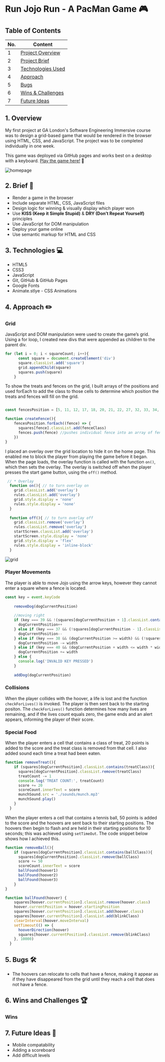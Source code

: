 # Run Jojo Run - A PacMan Game 🎮

<!--- My first project at GA London's Software Engineering Immersive course was to design a grid-based game that would be rendered in the browser using HTML, CSS, and JavaScript. The project was to be completed individually in one week.

This game was deployed via GitHub pages and works best on a desktop with a keyboard. [Play the game here!](https://gayatrirajgor.github.io/SEI-Project-1/) 🐶 --->

## Table of Contents
|No. | Content                      | 
|----|------------------------------|
|1   | [Project Overview](#overview)|
|2   | [Project Brief](#brief)      |  
|3   | [Technologies Used](#tech)   |  
|4   | [Approach](#approach)        |
|5   | [Bugs](#bugs)                |
|6   | [Wins & Challenges](#wins)   |
|7   | [Future Ideas](#future)      |

<a name="overview"></a>
## 1. Overview
My first project at GA London's Software Engineering Immersive course was to design a grid-based game that would be rendered in the browser using HTML, CSS, and JavaScript. The project was to be completed individually in one week.

This game was deployed via GitHub pages and works best on a desktop with a keyboard. [Play the game here!](https://gayatrirajgor.github.io/SEI-Project-1/) 🐶

![homepage](assets/homepage.png)

<a name="brief"></a>
## 2. Brief 📃
* Render a game in the browser
* Include separate HTML, CSS, JavaScript files
* Design logic for winning & visually display which player won
* Use **KISS (Keep it Simple Stupid)** & **DRY (Don’t Repeat Yourself)** principles 
* Use JavaScript for DOM manipulation 
* Deploy your game online 
* Use semantic markup for HTML and CSS

<a name="tech"></a>
## 3. Technologies 💻
* HTML5
* CSS3
* JavaScript
* Git, GitHub & GitHub Pages
* Google Fonts
* Animate.stlye - CSS Animations

<a name="approach"></a>
## 4. Approach ✏️
### Grid 
JavaScript and DOM manipulation were used to create the game’s grid. Using a for loop, I created new divs that were appended as children to the parent div.

```js
for (let i = 0; i < squareCount; i++){
      const square = document.createElement('div')
      square.classList.add('square')
      grid.appendChild(square)
      squares.push(square)
    }
```
To show the treats and fences on the grid, I built arrays of the positions and used forEach to add the class to those cells to determine which position the treats and fences will fill on the grid.

```js

const fencesPosition = [5, 11, 12, 17, 18, 20, 21, 22, 27, 32, 33, 34, 35, 39, 43, 44, 49, 60, 61, 63, 66, 68, 69, 73, 74, 75, 76, 80, 87, 92, 95, 99] 

function createFence(){
    fencesPosition.forEach((fence) => {
      squares[fence].classList.add(fenceClass)
      fences.push(fence) //pushes individual fence into an array of fences
    })
}
```

I placed an overlay over the grid location to hide it on the home page. This enabled me to block the player from playing the game before it began. When the page loads, the overlay function is called with the function `on()`, which then sets the overlay. The overlay is switched off when the player presses the start game button, using the `off()` method.

```js
 // * Overlay 
  function on(){ // to turn overlay on
    grid.classList.add('overlay')
    rules.classList.add('overlay')
    grid.style.display = 'none'
    rules.style.display = 'none'
  }
  
  function off(){ // to turn overlay off
    grid.classList.remove('overlay')
    rules.classList.remove('overlay')
    startScreen.classList.add('overlay')
    startScreen.style.display = 'none'
    grid.style.display = 'flex'
    rules.style.display = 'inline-block'
  }
```

![grid](assets/grid.png)

### Player Movements
The player is able to move Jojo using the arrow keys, however they cannot enter a square where a fence is located. 

```javascript
const key = event.keyCode
    
    removeDog(dogCurrentPosition)
    
    //moving right
    if (key === 39 && !(squares[dogCurrentPosition + 1].classList.contains(fenceClass))){
      dogCurrentPosition++
    } else if (key === 37 && (!squares[dogCurrentPosition - 1].classList.contains(fenceClass))){ //moving left
      dogCurrentPosition--
    } else if (key === 38 && (dogCurrentPosition >= width) && (!squares[dogCurrentPosition - width].classList.contains(fenceClass))){ //moving up
      dogCurrentPosition -= width
    } else if (key === 40 && (dogCurrentPosition + width <= width * width - 1) && (!squares[dogCurrentPosition + width].classList.contains(fenceClass))){ //moving down
      dogCurrentPosition += width
    } else {
      console.log('INVALID KEY PRESSED')
    }
    
    addDog(dogCurrentPosition)
```

### Collisions 
When the player collides with the hoover, a life is lost and the function `checkForLives()` is invoked. The player is then sent back to the starting positon. The `checkForLives()` function determines how many lives are remaining, and if the lives count equals zero, the game ends and an alert appears, informing the player of their score.

### Special Food
When the player enters a cell that contains a class of treat, 20 points is added to the score and the treat class is removed from that cell. I also added sound each time a treat had been eaten. 

```js
function removeTreat(){
    if (squares[dogCurrentPosition].classList.contains(treatClass)){
      squares[dogCurrentPosition].classList.remove(treatClass)
      treatCount -= 1
      console.log('TREAT COUNT:', treatCount)
      score += 20
      scoreCount.innerText = score
      munchSound.src = './sounds/munch.mp3'
      munchSound.play()
    }
  }
```
When the player enters a cell that contains a tennis ball, 50 points is added to the score and the hoovers are sent back to their starting positions. The hoovers then begin to flash and are held in their starting positions for 10 seconds; this was achieved using `setTimeOut`. The code snippet below shows how I achieved this. 

```js
function removeBall(){
    if (squares[dogCurrentPosition].classList.contains(ballClass)){
      squares[dogCurrentPosition].classList.remove(ballClass)
      score += 50
      scoreCount.innerText = score
      ballFound(hoover1)
      ballFound(hoover2)
      ballFound(hoover3)
    }
}

function ballFound(hoover) {
    squares[hoover.currentPosition].classList.remove(hoover.class)
    hoover.currentPosition = hoover.startingPosition
    squares[hoover.currentPosition].classList.add(hoover.class)
    squares[hoover.currentPosition].classList.add(blinkClass)
    clearInterval(hoover.moveInterval)
    setTimeout(() => {
      hooverDirection(hoover)
      squares[hoover.currentPosition].classList.remove(blinkClass)
    }, 10000)
  }
```
<a name="bugs"></a>
## 5. Bugs 🛠️
* The hoovers can relocate to cells that have a fence, making it appear as if they have disappeared from the grid until they reach a cell that does not have a fence.

<a name="wins"></a>
## 6. Wins and Challenges 🏆
### Wins

<a name="future"></a>
## 7. Future Ideas 💭
* Mobile compatability
* Adding a scoreboard
* Add difficult levels
